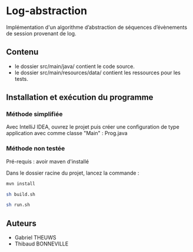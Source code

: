 # Log-abstraction

Implémentation d'un algorithme d’abstraction de séquences d’évènements de session provenant de log.

## Contenu

* le dossier src/main/java/ contient le code source.
* le dossier src/main/resources/data/ contient les ressources pour les tests.

## Installation et exécution du programme

### Méthode simplifiée
Avec IntelliJ IDEA, ouvrez le projet puis créer une configuration de type application avec comme classe "Main" : Prog.java

### Méthode non testée

Pré-requis : avoir maven d'installé

Dans le dossier racine du projet, lancez la commande :
```sh
mvn install
```

```sh
sh build.sh
```

```sh
sh run.sh
```

## Auteurs

* Gabriel THEUWS
* Thibaud BONNEVILLE
